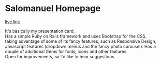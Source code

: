 # Salomanuel Homepage

[live link](http://salomanuel.herokuapp.com/?lipi=urn%3Ali%3Apage%3Ad_flagship3_profile_view_base%3BAiI52u3DQX%2BgeqCg1YuHmA%3D%3D)   

It's basically my presentation card.  
Has a simple Ruby on Rails framework and uses Bootstrap for the CSS, taking advantage of some of its fancy features, such as Responsive Design, Javascript features (dropdown menus and the fancy photo carousel). Has a couple of additional Gems for fonts, icons and other features.   
Open for improvements, so I'd like to hear suggestions.